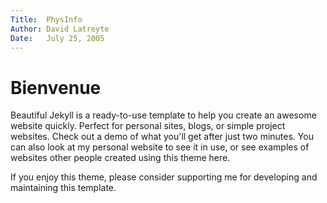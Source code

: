 ```yaml
---
Title:	PhysInfo  
Author: David Latreyte  
Date:	July 25, 2005  
---
```


# Bienvenue

Beautiful Jekyll is a ready-to-use template to help you create an awesome website quickly. Perfect for personal sites, blogs, or simple project websites. Check out a demo of what you'll get after just two minutes. You can also look at my personal website to see it in use, or see examples of websites other people created using this theme here.

If you enjoy this theme, please consider supporting me for developing and maintaining this template.
